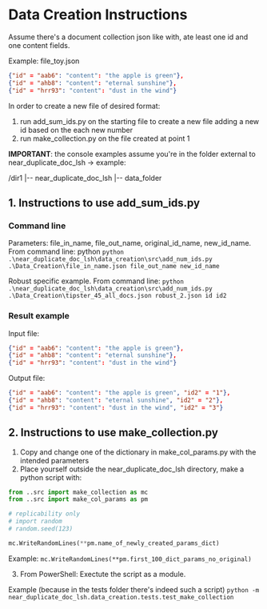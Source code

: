 
# Data Creation Instructions
Assume there's a document collection json like with, ate least one id and one content fields.

Example: file_toy.json
```json
{"id" = "aab6": "content": "the apple is green"},
{"id" = "ahb8": "content": "eternal sunshine"},
{"id" = "hrr93": "content": "dust in the wind"}
```

In order to create a new file of desired format:
1) run add_sum_ids.py on the starting file to create a new file adding a new id based on the each new number
2) run make_collection.py on the file created at point 1


**IMPORTANT**: the console examples assume you're in the folder external to near_duplicate_doc_lsh
-> example:

﻿/dir1
|-- near_duplicate_doc_lsh
|-- data_folder


## 1. Instructions to use add_sum_ids.py

### Command line 
Parameters: file_in_name, file_out_name, original_id_name, new_id_name.
From command line: python 
```python .\near_duplicate_doc_lsh\data_creation\src\add_num_ids.py .\Data_Creation\file_in_name.json file_out_name new_id_name ```


Robust specific example.
From command line:
```python .\near_duplicate_doc_lsh\data_creation\src\add_num_ids.py .\Data_Creation\tipster_45_all_docs.json robust_2.json id id2 ```

### Result example 

Input file:
```json
{"id" = "aab6": "content": "the apple is green"},
{"id" = "ahb8": "content": "eternal sunshine"},
{"id" = "hrr93": "content": "dust in the wind"}
```

Output file:
```json
{"id" = "aab6": "content": "the apple is green", "id2" = "1"},
{"id" = "ahb8": "content": "eternal sunshine", "id2" = "2"},
{"id" = "hrr93": "content": "dust in the wind", "id2" = "3"}
```

## 2. Instructions to use make_collection.py

1. Copy and change one of the dictionary in make_col_params.py with the intended parameters
2. Place yourself outside the near_duplicate_doc_lsh directory,
make a python script with:

```python
from ..src import make_collection as mc
from ..src import make_col_params as pm

# replicability only
# import random
# random.seed(123)

mc.WriteRandomLines(**pm.name_of_newly_created_params_dict)
```

Example: ``` mc.WriteRandomLines(**pm.first_100_dict_params_no_original) ```

3. From PowerShell:
Exectute the script as a module.

Example (because in the tests folder there's indeed such a script)
```python -m near_duplicate_doc_lsh.data_creation.tests.test_make_collection```